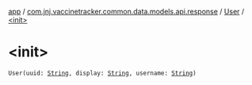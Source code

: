 [app](../../index.md) / [com.jnj.vaccinetracker.common.data.models.api.response](../index.md) / [User](index.md) / [&lt;init&gt;](./-init-.md)

# &lt;init&gt;

`User(uuid: `[`String`](https://kotlinlang.org/api/latest/jvm/stdlib/kotlin/-string/index.html)`, display: `[`String`](https://kotlinlang.org/api/latest/jvm/stdlib/kotlin/-string/index.html)`, username: `[`String`](https://kotlinlang.org/api/latest/jvm/stdlib/kotlin/-string/index.html)`)`